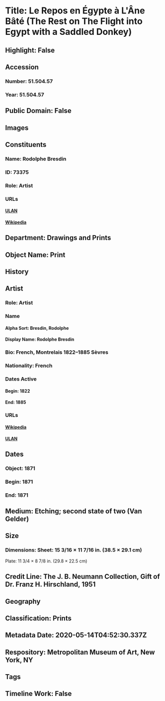 # Title: Le Repos en Égypte à L'Âne Bâté (The Rest on The Flight into Egypt with a Saddled Donkey)
## Highlight: False
## Accession
### Number: 51.504.57
### Year: 51.504.57
## Public Domain: False
## Images
## Constituents
### Name: Rodolphe Bresdin
### ID: 73375
### Role: Artist
### URLs
#### [ULAN](http://vocab.getty.edu/page/ulan/500018116)
#### [Wikipedia](https://www.wikidata.org/wiki/Q467130)
## Department: Drawings and Prints
## Object Name: Print
## History
## Artist
### Role: Artist
### Name
#### Alpha Sort: Bresdin, Rodolphe
#### Display Name: Rodolphe Bresdin
### Bio: French, Montrelais 1822–1885 Sèvres
### Nationality: French
### Dates Active
#### Begin: 1822
#### End: 1885
### URLs
#### [Wikipedia](https://www.wikidata.org/wiki/Q467130)
#### [ULAN](http://vocab.getty.edu/page/ulan/500018116)
## Dates
### Object: 1871
### Begin: 1871
### End: 1871
## Medium: Etching; second state of two (Van Gelder)
## Size
### Dimensions: Sheet: 15 3/16 × 11 7/16 in. (38.5 × 29.1 cm)
Plate: 11 3/4 × 8 7/8 in. (29.8 × 22.5 cm)
## Credit Line: The J. B. Neumann Collection, Gift of Dr. Franz H. Hirschland, 1951
## Geography
## Classification: Prints
## Metadata Date: 2020-05-14T04:52:30.337Z
## Respository: Metropolitan Museum of Art, New York, NY
## Tags
## Timeline Work: False